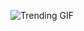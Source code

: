 
<!-- GIF_SECTION -->
![Trending GIF](https://media3.giphy.com/media/v1.Y2lkPThiYjIxNzcyM2R6bG51OWx3NXU0aHVxN3FsM3N1MGx1OGNxOWF4c3gxZWdsZmllYSZlcD12MV9naWZzX3NlYXJjaCZjdD1n/YYKoJL28YtscdUTGWA/giphy.gif)
<!-- END_GIF_SECTION -->
